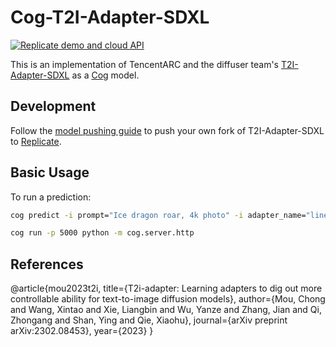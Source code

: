 # Cog-T2I-Adapter-SDXL

[![Replicate demo and cloud API](https://replicate.com/stability-ai/sdxl/badge)](https://replicate.com/stability-ai/sdxl)

This is an implementation of TencentARC and the diffuser team's [T2I-Adapter-SDXL](https://github.com/TencentARC/T2I-Adapter) as a [Cog](https://github.com/replicate/cog) model.

## Development

Follow the [model pushing guide](https://replicate.com/docs/guides/push-a-model) to push your own fork of T2I-Adapter-SDXL to [Replicate](https://replicate.com).

## Basic Usage

To run a prediction:

```bash
cog predict -i prompt="Ice dragon roar, 4k photo" -i adapter_name="lineart"
```

```bash
cog run -p 5000 python -m cog.server.http
```

## References
@article{mou2023t2i,
  title={T2i-adapter: Learning adapters to dig out more controllable ability for text-to-image diffusion models},
  author={Mou, Chong and Wang, Xintao and Xie, Liangbin and Wu, Yanze and Zhang, Jian and Qi, Zhongang and Shan, Ying and Qie, Xiaohu},
  journal={arXiv preprint arXiv:2302.08453},
  year={2023}
}